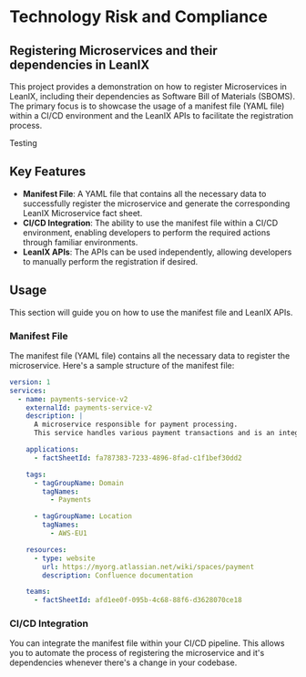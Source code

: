 # Technology Risk and Compliance

## Registering Microservices and their dependencies in LeanIX

This project provides a demonstration on how to register Microservices in LeanIX, including their dependencies as Software Bill of Materials (SBOMS). The primary focus is to showcase the usage of a manifest file (YAML file) within a CI/CD environment and the LeanIX APIs to facilitate the registration process.

Testing

## Key Features

- **Manifest File**: A YAML file that contains all the necessary data to successfully register the microservice and generate the corresponding LeanIX Microservice fact sheet.
- **CI/CD Integration**: The ability to use the manifest file within a CI/CD environment, enabling developers to perform the required actions through familiar environments.
- **LeanIX APIs**: The APIs can be used independently, allowing developers to manually perform the registration if desired.

## Usage

This section will guide you on how to use the manifest file and LeanIX APIs.

### Manifest File

The manifest file (YAML file) contains all the necessary data to register the microservice. Here's a sample structure of the manifest file:

```yaml
version: 1
services:
  - name: payments-service-v2
    externalId: payments-service-v2
    description: |
      A microservice responsible for payment processing.
      This service handles various payment transactions and is an integral part of our payment ecosystem.

    applications:
      - factSheetId: fa787383-7233-4896-8fad-c1f1bef30dd2

    tags:
      - tagGroupName: Domain
        tagNames: 
          - Payments

      - tagGroupName: Location
        tagNames:
          - AWS-EU1

    resources:
      - type: website
        url: https://myorg.atlassian.net/wiki/spaces/payment
        description: Confluence documentation

    teams:
      - factSheetId: afd1ee0f-095b-4c68-88f6-d3628070ce18
```

### CI/CD Integration

You can integrate the manifest file within your CI/CD pipeline. This allows you to automate the process of registering the microservice and it's dependencies whenever there's a change in your codebase.
